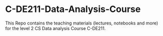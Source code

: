 # C-DE211-Data-Analysis-Course
This Repo contains the teaching materials (lectures, notebooks and more) for the level 2 CS Data analysis Course C-DE211. 
